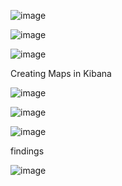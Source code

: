 ![image](https://github.com/user-attachments/assets/82d2d6a3-a64d-4c86-8074-cb58ccb6c1ac)


![image](https://github.com/user-attachments/assets/a613c2c8-f8c0-413b-807b-97f15bb0204b)


![image](https://github.com/user-attachments/assets/58688104-04da-4ce8-ac3d-5b50909c160f)


Creating Maps in Kibana

![image](https://github.com/user-attachments/assets/3bc1ec0a-b5b7-4866-9c2e-a977f5e4ed4d)


![image](https://github.com/user-attachments/assets/f6391121-c464-4d97-b86c-5111ae10af0f)


![image](https://github.com/user-attachments/assets/224bde1d-1021-43e4-8b7c-526a061da227)

findings

![image](https://github.com/user-attachments/assets/dad87c55-14fc-4591-a0e6-5b2a6a42da2f)


